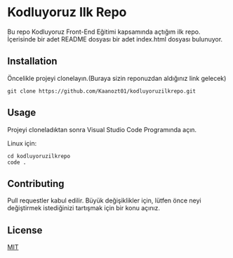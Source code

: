 # Kodluyoruz Ilk Repo
Bu repo Kodluyoruz Front-End Eğitimi kapsamında açtığım ilk repo. İçerisinde bir adet README dosyası bir adet index.html dosyası bulunuyor.
## Installation
Öncelikle projeyi clonelayın.(Buraya sizin reponuzdan aldığınız link gelecek)

```
git clone https://github.com/Kaanozt01/kodluyoruzilkrepo.git
```

## Usage
Projeyi cloneladıktan sonra Visual Studio Code Programında açın.

Linux için:
```
cd kodluyoruzilkrepo
code .
```
## Contributing

Pull requestler kabul edilir. Büyük değişiklikler için, lütfen önce neyi değiştirmek istediğinizi tartışmak için bir konu açınız.

## License

[MIT](https://choosealicense.com/licenses/mit/)
